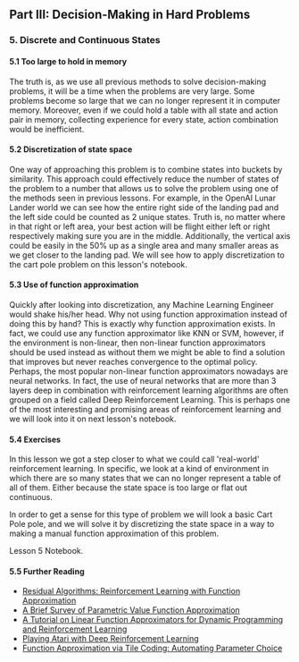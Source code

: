 ## Part III: Decision-Making in Hard Problems

### 5. Discrete and Continuous States

#### 5.1 Too large to hold in memory

The truth is, as we use all previous methods to solve decision-making problems, 
it will be a time when the problems are very large. Some problems become so 
large that we can no longer represent it in computer memory. Moreover, even if we 
could hold a table with all state and action pair in memory, collecting experience 
for every state, action combination would be inefficient. 

#### 5.2 Discretization of state space

One way of approaching this problem is to combine states into buckets by similarity. 
This approach could effectively reduce the number of states of the problem to a 
number that allows us to solve the problem using one of the methods seen in previous
lessons. For example, in the OpenAI Lunar Lander world we can see how the entire
right side of the landing pad and the left side could be counted as 2 unique states. 
Truth is, no matter where in that right or left area, your best action will be flight 
either left or right respectively making sure you are in the middle. Additionally, 
the vertical axis could be easily in the 50% up as a single area and many smaller 
areas as we get closer to the landing pad. We will see how to apply discretization
to the cart pole problem on this lesson's notebook.

#### 5.3 Use of function approximation

Quickly after looking into discretization, any Machine Learning Engineer would 
shake his/her head. Why not using function approximation instead of doing this 
by hand? This is exactly why function approximation exists. In fact, we could use
any function approximator like KNN or SVM, however, if the environment is non-linear,
then non-linear function approximators should be used instead as without them we
might be able to find a solution that improves but never reaches convergence to
the optimal policy. Perhaps, the most popular non-linear function approximators
nowadays are neural networks. In fact, the use of neural networks that are more 
than 3 layers deep in combination with reinforcement learning algorithms are often 
grouped on a field called Deep Reinforcement Learning. This is perhaps one of the
most interesting and promising areas of reinforcement learning and we will look
into it on next lesson's notebook.

#### 5.4 Exercises

In this lesson we got a step closer to what we could call 'real-world' reinforcement learning. In specific,
we look at a kind of environment in which there are so many states that we can no longer represent a table
of all of them. Either because the state space is too large or flat out continuous.

In order to get a sense for this type of problem we will look a basic Cart Pole pole, and we will solve it by
discretizing the state space in a way to making a manual function approximation of this problem.

Lesson 5 Notebook.

#### 5.5 Further Reading

  * [Residual Algorithms: Reinforcement Learning with Function Approximation](http://www.leemon.com/papers/1995b.pdf)
  * [A Brief Survey of Parametric Value Function Approximation](http://www.cs.utexas.edu/~dana/MLClass/RL_VF.pdf)
  * [A Tutorial on Linear Function Approximators for Dynamic Programming and Reinforcement Learning](https://cs.brown.edu/people/stefie10/publications/geramifard13.pdf)
  * [Playing Atari with Deep Reinforcement Learning](https://www.cs.toronto.edu/~vmnih/docs/dqn.pdf)
  * [Function Approximation via Tile Coding: Automating Parameter Choice](http://www.cs.utexas.edu/~ai-lab/pubs/SARA05.pdf)
